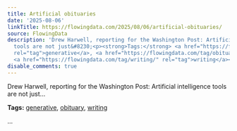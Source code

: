 ```yaml
---
title: Artificial obituaries
date: '2025-08-06'
linkTitle: https://flowingdata.com/2025/08/06/artificial-obituaries/
source: FlowingData
description: 'Drew Harwell, reporting for the Washington Post: Artificial intelligence
  tools are not just&#8230;<p><strong>Tags:</strong> <a href="https://flowingdata.com/tag/generative/"
  rel="tag">generative</a>, <a href="https://flowingdata.com/tag/obituary/" rel="tag">obituary</a>,
  <a href="https://flowingdata.com/tag/writing/" rel="tag">writing</a></p> ...'
disable_comments: true
---
```

Drew Harwell, reporting for the Washington Post: Artificial intelligence tools are not just&#8230;<p><strong>Tags:</strong> <a href="https://flowingdata.com/tag/generative/" rel="tag">generative</a>, <a href="https://flowingdata.com/tag/obituary/" rel="tag">obituary</a>, <a href="https://flowingdata.com/tag/writing/" rel="tag">writing</a></p> ...